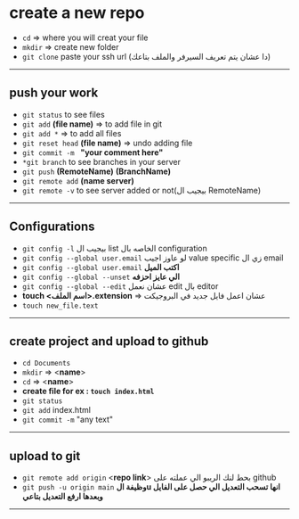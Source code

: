 # create a new repo 
* `cd` => where you will creat your file
* `mkdir` => create new folder
* `git clone` paste your ssh url (دا عشان يتم تعريف السيرفر والملف بتاعك)
___
## push your work
* `git status` to see files 
* `git add` **(file name)** => to add file in git
* `git add *` => to add all files
* `git reset head` **(file name)** => undo adding file 
* `git commit -m ` **"your comment here"**
* `*git branch` to see branches in your server
* `git push` **(RemoteName)** **(BranchName)** 
* `git remote add` **(name server)**
* `git remote -v` to see server added or not(بيجيب ال RemoteName)
___

## Configurations
* `git config -l` بيجيب ال list الخاصه بال configuration 
* `git config --global user.email` لو عاوز اجيب value specific زي ال email
* `git config --global user.email` **اكتب الميل**
* `git config --global --unset` **الي عايز احزفه**
* `git config --global --edit`  عشان نعمل edit بال editor 
* **touch <اسم الملف>.extension** => عشان اعمل فايل جديد في البروجيكت 
* `touch new_file.text` 

___
## create project and upload to github
* `cd Documents`
* `mkdir` => <**name**>
* `cd` => <**name**>
* **create file for ex : `touch index.html`**
* `git status`
* `git add` index.html
* `git commit -m` "any text"
___
## upload to git
* `git remote add origin` <**repo link**> بحط لنك الريبو الي عملته على github 
* `git push -u origin main`
**وظيفة الu انها تسحب التعديل الي حصل على الفايل وبعدها ارفع التعديل بتاعي**
___
